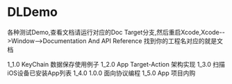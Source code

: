 # DLDemo
各种测试Demo,查看文档请运行对应的Doc Target分支,然后重启Xcode,Xcode-->Window-->Documentation And API Reference 找到你的工程名对应的就是文档

1_1.0 KeyChain 数据保存使用例子
1_2.0 App Target-Action 架构实现
1_3.0 扫描iOS设备已安装App列表
1_4.0 1.0.0 面向协议编程
1_5.0 App 项目内购
